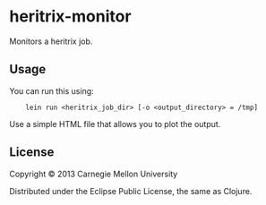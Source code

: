 # heritrix-monitor

Monitors a heritrix job.

## Usage

You can run this using:

		lein run <heritrix_job_dir> [-o <output_directory> = /tmp]

Use a simple HTML file that allows you to plot the output.

## License

Copyright © 2013 Carnegie Mellon University

Distributed under the Eclipse Public License, the same as Clojure.
